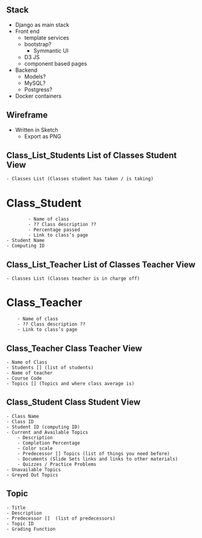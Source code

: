 ## Stack
- Django as main stack
- Front end
    - template services
    - bootstrap?
        - Symmantic UI
    - D3 JS
    - component based pages
- Backend
    - Models?
    - MySQL?
    - Postgress?
- Docker containers

## Wireframe
- Written in Sketch
    - Export as PNG






## Class_List_Students	        List of Classes Student View
    - Classes List (Classes student has taken / is taking)
#         Class_Student 
            - Name of class
            - ?? Class description ??
            - Percentage passed
            - Link to class’s page
    - Student Name
    - Computing ID


## Class_List_Teacher	        List of Classes Teacher View
    - Classes List (Classes teacher is in charge off)
#   Class_Teacher
        - Name of class
        - ?? Class description ??
        - Link to class’s page


## Class_Teacher	            Class Teacher View
    - Name of Class
    - Students [] (list of students)
    - Name of teacher
    - Course Code
    - Topics [] (Topics and where class average is)


## Class_Student	            Class Student View
    - Class Name
    - Class ID
    - Student ID (computing ID)
    - Current and Available Topics
        - Description
        - Completion Percentage
        - Color scale
        - Predecessor [] Topics (list of things you need before) 
        - Documents (Slide Sets links and links to other materials)
        - Quizzes / Practice Problems
    - Unavailable Topics
    - Greyed Out Topics


## Topic
    - Title
    - Description
    - Predecessor []  (list of predecessors)
    - Topic ID
    - Grading Function

